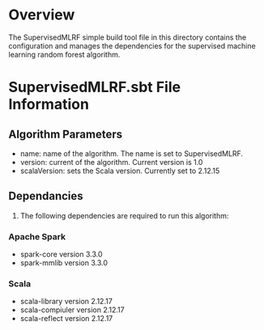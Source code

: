 # Overview
The SupervisedMLRF simple build tool file in this directory contains the configuration and manages the dependencies for the supervised machine learning random forest algorithm.  

# SupervisedMLRF.sbt File Information
## Algorithm Parameters
- name: name of the algorithm. The name is set to SupervisedMLRF.
- version: current of the algorithm. Current version is 1.0
- scalaVersion: sets the Scala version. Currently set to 2.12.15

## Dependancies 
1. The following dependencies are required to run this algorithm:

### Apache Spark
- spark-core version 3.3.0
- spark-mmlib version 3.3.0

### Scala
- scala-library version 2.12.17
- scala-compiuler version 2.12.17
- scala-reflect version 2.12.17
